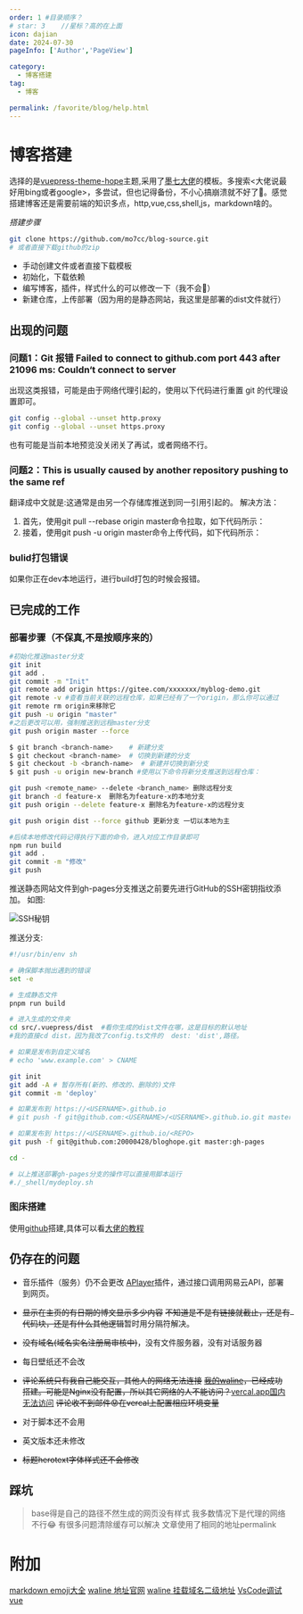 ```yaml
---
order: 1 #目录顺序？
# star: 3    //星标？高的在上面
icon: dajian
date: 2024-07-30
pageInfo: ['Author','PageView']

category:
  - 博客搭建
tag:
  - 博客

permalink: /favorite/blog/help.html
---
```



# 博客搭建

<!-- 要么用
```
``` -->
选择的是[vuepress-theme-hope](https://theme-hope.vuejs.press/zh/)主题,采用了[墨七大佬](https://blog.mo7.cc/)的模板。多搜索<大佬说最好用bing或者google>，多尝试，但也记得备份，不小心搞崩溃就不好了:blue_book:。感觉搭建博客还是需要前端的知识多点，http,vue,css,shell,js，markdown啥的。

*搭建步骤*
```bash
git clone https://github.com/mo7cc/blog-source.git
# 或者直接下载github的zip
```
- 手动创建文件或者直接下载模板
- 初始化，下载依赖
- 编写博客，插件，样式什么的可以修改一下（我不会:dog:）
- 新建仓库，上传部署（因为用的是静态网站，我这里是部署的dist文件就行）

## 出现的问题

### 问题1：Git 报错 Failed to connect to github.com port 443 after 21096 ms: Couldn‘t connect to server
出现这类报错，可能是由于网络代理引起的，使用以下代码进行重置 git 的代理设置即可。
```bash
git config --global --unset http.proxy
git config --global --unset https.proxy
```
也有可能是当前本地预览没关闭关了再试，或者网络不行。

### 问题2：This is usually caused by another repository pushing to the same ref
翻译成中文就是:这通常是由另一个存储库推送到同一引用引起的。
解决方法：
1. 首先，使用git pull --rebase origin master命令拉取，如下代码所示：
2. 接着，使用git push -u origin master命令上传代码，如下代码所示：

### bulid打包错误
如果你正在dev本地运行，进行build打包的时候会报错。

## 已完成的工作
### 部署步骤（不保真,不是按顺序来的）
```bash
#初始化推送master分支
git init
git add .
git commit -m "Init"
git remote add origin https://gitee.com/xxxxxxx/myblog-demo.git
git remote -v #查看当前关联的远程仓库，如果已经有了一个origin，那么你可以通过
git remote rm origin来移除它
git push -u origin "master"
#之后更改可以用，强制推送到远程master分支
git push origin master --force

$ git branch <branch-name>    # 新建分支
$ git checkout <branch-name>  # 切换到新建的分支
$ git checkout -b <branch-name>  # 新建并切换到新分支
$ git push -u origin new-branch #使用以下命令将新分支推送到远程仓库：

git push <remote_name> --delete <branch_name> 删除远程分支
git branch -d feature-x  删除名为feature-x的本地分支
git push origin --delete feature-x 删除名为feature-x的远程分支

git push origin dist --force github 更新分支 一切以本地为主

#后续本地修改代码记得执行下面的命令，进入对应工作目录即可
npm run build
git add .
git commit -m "修改"
git push
```

推送静态网站文件到gh-pages分支推送之前要先进行GitHub的SSH密钥指纹添加。
如图:

![SSH秘钥](https://cdn.jsdelivr.net/gh/20000428/PictureBed/img/SSH.png)

推送分支:

```bash
#!/usr/bin/env sh

# 确保脚本抛出遇到的错误
set -e

# 生成静态文件
pnpm run build

# 进入生成的文件夹
cd src/.vuepress/dist  #看你生成的dist文件在哪，这是目标的默认地址
#我的直接cd dist，因为我改了config.ts文件的  dest: 'dist',路径。

# 如果是发布到自定义域名
# echo 'www.example.com' > CNAME

git init
git add -A # 暂存所有(新的、修改的、删除的)文件
git commit -m 'deploy'

# 如果发布到 https://<USERNAME>.github.io
# git push -f git@github.com:<USERNAME>/<USERNAME>.github.io.git master

# 如果发布到 https://<USERNAME>.github.io/<REPO>
git push -f git@github.com:20000428/bloghope.git master:gh-pages

cd -

# 以上推送部署gh-pages分支的操作可以直接用脚本运行
#./_shell/mydeploy.sh
```


### 图床搭建
使用[github](https://blog.csdn.net/xdnxl/article/details/129466060)搭建,具体可以看[大佬的教程](https://blog.mo7.cc/tutorial/vuepress-hope/step_icon_nav.html)

## 仍存在的问题

- 音乐插件（服务）仍不会更改
[APlayer](https://aplayer.js.org/#/zh-Hans/)插件，通过接口调用网易云API，部署到网页。

- ~~显示在主页的有日期的博文显示多少内容~~
~~不知道是不是有链接就截止，还是有``` ```代码块，还是有什么其他逻辑~~暂时用分隔符解决。

- ~~没有域名(域名实名注册局审核中)~~，没有文件服务器，没有对话服务器

- 每日壁纸还不会改

- ~~评论系统只有我自己能交互，其他人的网络无法连接~~
~~[我的waline](https://waline-three-sooty.vercel.app/)，已经成功搭建。可能是Nginx没有配置，所以其它网络的人不能访问？~~[vercal.app国内无法访问](https://blog.csdn.net/Panzer_Jack/article/details/127418379)
~~评论收不到邮件:worried:在vercal上配置相应环境变量~~
- 对于脚本还不会用

- 英文版本还未修改

- ~~标题herotext字体样式还不会修改~~

## 踩坑
> base得是自己的路径不然生成的网页没有样式
> 我多数情况下是代理的网络不行:joy:
> 有很多问题清除缓存可以解决
> 文章使用了相同的地址permalink

# 附加
[markdown emoji大全](https://www.cnblogs.com/xiaostudy/p/16351639.html)
[waline 地址](https://waline-three-sooty.vercel.app)[官网](https://waline.js.org/)
[waline 挂载域名二级地址](https://comment.yesuifeng.cc/)
[VsCode调试vue](https://www.cnblogs.com/yyl001/p/17326339.html)




